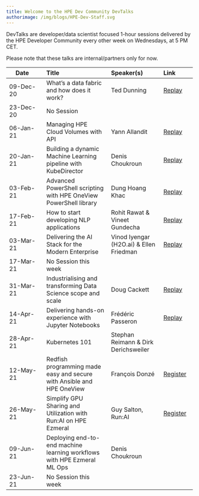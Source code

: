 ```yaml
---
title: Welcome to the HPE Dev Community DevTalks
authorimage: /img/blogs/HPE-Dev-Staff.svg
---
```

DevTalks are developer/data scientist focused 1-hour sessions delivered by the HPE Developer Community
 every other week on Wednesdays, at 5 PM CET. 

Please note that these talks are internal/partners only for now.

| &nbsp;&nbsp;&nbsp;&nbsp;Date&nbsp;&nbsp;&nbsp;&nbsp;&nbsp;&nbsp;&nbsp;    | Title                                                             |     Speaker(s)                               | Link&nbsp;&nbsp;&nbsp;&nbsp;&nbsp;&nbsp;&nbsp;&nbsp;&nbsp;                             |
| :--------- | :----------------------------------------------------------------- | :---------------------------------------- | :----------|
| 09-Dec-20 | What’s a data fabric and how does it work?                        | Ted Dunning                              | [Replay](https://vimeo.com/489790992/47e806f228) |
| 23-Dec-20 | No Session                                                        |                                          |                                                  |
| 06-Jan-21 | Managing HPE Cloud Volumes with API                               | Yann Allandit                            | [Replay](https://vimeo.com/498286520/1a5f5f742a) |
| 20-Jan-21 | Building a dynamic Machine Learning pipeline with KubeDirector    | Denis Choukroun                          | [Replay](https://vimeo.com/503611948)            |
| 03-Feb-21 | Advanced PowerShell scripting with HPE OneView PowerShell library | Dung Hoang Khac                          | [Replay](https://vimeo.com/508802530)            |
| 17-Feb-21 | How to start developing NLP applications                          | Rohit Rawat & Vineet Gundecha            | [Replay](https://vimeo.com/514054456)                                           |
| 03-Mar-21 | Delivering the AI Stack for the Modern Enterprise                 | Vinod Iyengar (H2O.ai) &  Ellen Friedman | [Replay](https://vimeo.com/520629079/56fecc72f8)                                         |
| 17-Mar-21 | No Session this week                                                      |                                          |                                                  |
| 31-Mar-21 | Industrialising and transforming Data Science scope and scale     | Doug Cackett                             | [Replay](https://vimeo.com/532641045/d498467501)                                         |
| 14-Apr-21 |  Delivering hands-on experience with Jupyter Notebooks   | Frédéric Passeron                        | [Replay](https://vimeo.com/538827953/40387677ef)  |
| 28-Apr-21 |  Kubernetes 101   | Stephan Reimann & Dirk Derichsweiler  |   |        
| 12-May-21 |  Redfish programming made easy and secure with Ansible and HPE OneView  | François Donzé                   |[Register](https://hpe.zoom.us/meeting/register/tJ0kde6grTwvGdHO-HhWjtGYqXmAdeeM1ZYM)|                            
| 26-May-21 |  Simplify GPU Sharing and Utilization with Run:AI on HPE Ezmeral |   Guy Salton, Run:AI           | [Register](https://hpe.zoom.us/meeting/register/tJEvduqqqDkuGd2uPAtV0MPcrGZIdy8rTs8f) |   
| 09-Jun-21 |  Deploying end-to-end machine learning workflows​ with HPE Ezmeral ML Ops  | Denis Choukroun                 | |  
| 23-Jun-21 | No Session this week                                                      |                                          |                                                       